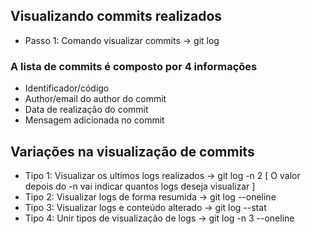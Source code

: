 ## Visualizando commits realizados

- Passo 1: Comando visualizar commits -> git log

### A lista de commits é composto por 4 informações

- Identificador/código
- Author/email do author do commit
- Data de realização do commit
- Mensagem adicionada no commit

## Variações na visualização de commits

- Tipo 1: Visualizar os ultimos logs realizados -> git log -n 2 [ O valor depois do -n vai indicar quantos logs deseja visualizar ]
- Tipo 2: Visualizar logs de forma resumida -> git log --oneline
- Tipo 3: Visualizar logs e conteúdo alterado -> git log --stat
- Tipo 4: Unir tipos de visualização de logs -> git log -n 3 --oneline